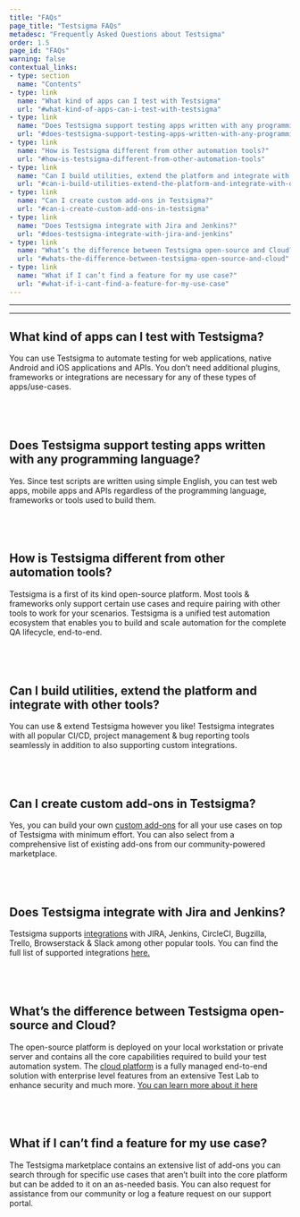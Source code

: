 ```yaml
---
title: "FAQs"
page_title: "Testsigma FAQs"
metadesc: "Frequently Asked Questions about Testsigma"
order: 1.5
page_id: "FAQs"
warning: false
contextual_links:
- type: section
  name: "Contents"
- type: link
  name: "What kind of apps can I test with Testsigma"
  url: "#what-kind-of-apps-can-i-test-with-testsigma"
- type: link
  name: "Does Testsigma support testing apps written with any programming language?"
  url: "#does-testsigma-support-testing-apps-written-with-any-programming-language"
- type: link
  name: "How is Testsigma different from other automation tools?"
  url: "#how-is-testsigma-different-from-other-automation-tools"
- type: link
  name: "Can I build utilities, extend the platform and integrate with other tools?"
  url: "#can-i-build-utilities-extend-the-platform-and-integrate-with-other-tools"
- type: link
  name: "Can I create custom add-ons in Testsigma?"
  url: "#can-i-create-custom-add-ons-in-testsigma"
- type: link
  name: "Does Testsigma integrate with Jira and Jenkins?"
  url: "#does-testsigma-integrate-with-jira-and-jenkins"
- type: link
  name: "What’s the difference between Testsigma open-source and Cloud?"
  url: "#whats-the-difference-between-testsigma-open-source-and-cloud"
- type: link
  name: "What if I can’t find a feature for my use case?"
  url: "#what-if-i-cant-find-a-feature-for-my-use-case"
---
```


---
---

## **What kind of apps can I test with Testsigma?** 
You can use Testsigma to automate testing for web applications, native Android and iOS applications and APIs. You don’t need additional plugins, frameworks or integrations are necessary for any of these types of apps/use-cases.

&emsp;
---

## **Does Testsigma support testing apps written with any programming language?** 
Yes. Since test scripts are written using simple English, you can test web apps, mobile apps and APIs regardless of the programming language, frameworks or tools used to build them. 

&emsp;
---

## **How is Testsigma different from other automation tools?**
Testsigma is a first of its kind open-source platform. Most tools & frameworks only support certain use cases and require pairing with other tools to work for your scenarios. Testsigma is a unified test automation ecosystem that enables you to build and scale automation for the complete QA lifecycle, end-to-end.

&emsp;
---

## **Can I build utilities, extend the platform and integrate with other tools?**
You can use & extend Testsigma however you like! Testsigma integrates with all popular CI/CD, project management & bug reporting tools seamlessly in addition to also supporting custom integrations.

&emsp;
---

## **Can I create custom add-ons in Testsigma?**
Yes, you can build your own [custom add-ons](https://testsigma.com/docs/addons/what-is-an-addon/) for all your use cases on top of Testsigma with minimum effort. You can also select from a comprehensive list of existing add-ons from our community-powered marketplace. 

&emsp;
---

## **Does Testsigma integrate with Jira and Jenkins?**
Testsigma supports [integrations](https://testsigma.com/docs/desired-capabilities/add-chrome-extension/) with JIRA, Jenkins, CircleCI, Bugzilla, Trello, Browserstack & Slack among other popular tools. You can find the full list of supported integrations [here.](https://testsigma.com/docs/desired-capabilities/add-chrome-extension/)

&emsp;
---

## **What’s the difference between Testsigma open-source and Cloud?**
The open-source platform is deployed on your local workstation or private server and contains all the core capabilities required to build your test automation system. 
The [cloud platform](https://testsigma.com/signup) is a fully managed end-to-end solution with enterprise level features from an extensive Test Lab to enhance security and much more. [You can learn more about it here](https://testsigma.com/docs/getting-started/testsigma-community-cloud/)

&emsp;
---

## **What if I can’t find a feature for my use case?**
The Testsigma marketplace contains an extensive list of add-ons you can search through for specific use cases that aren’t built into the core platform but can be added to it on an as-needed basis. You can also request for assistance from our community or log a feature request on our support portal.








